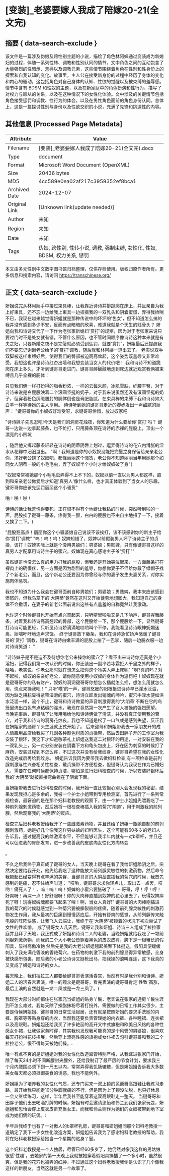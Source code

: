 # [变装]_老婆要嫁人我成了陪嫁20-21(全文完)



## 摘要  { data-search-exclude }

<!-- tcd_abstract -->
该文件是一篇涉及伪娘及跨性别主题的小说，描绘了角色林阿姨通过变装成为新媳妇的过程，伴随一系列性转、调教和性别认同的情节。文中角色之间的互动包含了大量强烈的性暗示、羞辱以及调教元素，这些情节围绕着角色在性别和性身份上的探索和自我认知的变化。故事里，主人公在接受新身份的过程中经历了身体的变化和内心的骚动，这包括角色对自己身体的认知、性欲的觉醒以及被束缚的羞辱感。情节中含有 BDSM 和性奴的主题，以及在新家庭中的角色扮演和性行为，描写了对权力与顺从的关系，以及在这种情况下的女性化体验。文中涉及的关键情节包括角色接受惩罚和调教、性行为的体会，以及在男性角色面前的角色身份认同。总体上，这是一篇探讨性别与身份以及性欲交织的小说，充满了先锋和挑逗性的内容。

<!-- tcd_abstract_end -->

## 其他信息 [Processed Page Metadata]

| Attribute       | Value                                  |
|-----------------|----------------------------------------|
| Filename        | [变装]_老婆要嫁人我成了陪嫁20-21(全文完).docx                             |
| Type            | document                                 |
| Format          | Microsoft Word Document (OpenXML)                               |
| Size            | 20436 bytes                           |
| MD5             | 4cc589e0ea02af217c3959352ef8bca1                                  |
| Archived Date   | 2024-12-07                             |
| Original Link   | [Unknown link(update needed)]                         |
| Author          | 未知                               |
| Region          | 未知                               |
| Date            | 未知                                 |
| Tags            | 伪娘, 跨性别, 性转小说, 调教, 强制束缚, 女性化, 性奴,  BDSM, 权力关系, 惩罚                                 |

本文由多元性别中文数字图书馆归档整理，仅供存档使用。版权归原作者所有。更多信息和搜索内容，请访问 <https://transchinese.org/>


## 正文 { data-search-exclude }

<!-- tcd_main_text -->
妍姐说完从林阿姨手中接过束具棒，让我靠近诗诗并排跪爬在床上，并且亲自为我上好束具，还不忘一边给我上束具一边捏揩我的一双乳头和阴囊蛋蛋，弄得我娇喘不已，我现在越来越觉得妍姐就是那种传说中的坏坏的'色女'，但不知道怎么搞的我并没有感到多少不安，反而有点暗暗的欣喜，难道我就是个天生的贱骨头？ 妍姐向我和诗诗交代了一下作为老张家新媳妇'赏打'的规矩，因为对于老张家来说只要过门时不是处女就有错，不管什么原因，也不管时间顺序像诗诗这种本来就是有夫之妇，只要新婚之夜不是完璧就必须受到惩罚，就要'赏打'，妍姐最后还提醒我们不要忘记谢谢老公给予的'赏打'调教，随后就和林阿姨一道出去了。 老实说双手双脚被这样束缚好后，使得我们的臀部被迫高高耸起，这个姿势既羞辱又非常难受，我想这也许是诗诗红杏出墙和我想变装当女人的代价吧！
我和诗诗不知道跪爬在床上多久，才听到键哥哥走进门，键哥哥醉醺醺地走到床边就近观赏我俩被束缚且几乎全裸的胴体：

只见我们俩一样打扮得的脂香粉浓，一样的云鬓朱颜，冰肌雪肤，纤腰丰臀，对于诗诗来说是白屁股映着二个滚圆坚挺的奶子，对于我来说虽然还没有滚圆坚挺的奶子，但穿着粉色绸缎腰封的胴体倒也是膏肥脂腻，在束具棒的束缚下我和诗诗如大白羊一样等待她的主人享用。 诗诗听到她的键哥哥走近的脚步发出一声甜腻的娇声： "键哥哥你的小奴奴好难受呀，求键哥哥怜惜，放过奴家吧

"诗诗妹子先忍忍吧!今天是我们的洞房花烛夜，你知道为什么要给你'赏打'吗？ 键哥一边说一边拿起藤条，也不忙打，只用藤条顶在诗诗的赤裸的屁股上，顶出一个漂亮的小凹坑

，随后他又挥起藤条轻轻在诗诗的阴蒂阴唇上划过，逗弄得诗诗的花穴内滑腻的淫水从花瓣中汩汩溢出。 "啊！我知道是你的小奴奴没能把完璧之身保留给亲亲老公你，求好老公饶了奴奴吧，都怪丽丽这个骚货，老公你不知道丽丽当年用她那个如同女人阴蒂一般的小毛毛虫，弄了奴奴半个小时才给奴奴破了身"(

"奴奴常常被她那个小毛毛虫弄得不上不下的，奴奴以前一直以为男人都这样，直到和亲亲老公做爱后才知道'真男人'像什么样，也才真正体验到了当女人的乐趣，键哥哥你应该先惩罚丽丽这个小骚货"

啪！啪！啪！

诗诗的话让我羞愧得要死，正在恨不得有个地缝让我钻的时候，突然听到啪的一声，屁股挨了键哥一藤条，疼得我一颤，白白的屁股也不由自主地扭了一下，接着又挨了二下。(

"屁股翘高点！丽丽你这个小骚婆娘自己说该不该挨打，该不该感谢你的新主子给你'赏打'调教" "呜！呜！呜！奴婢知错了，奴婢以前假装男人坏了诗诗主子的贞操，该打！奴婢实际上就是个没用男娘们；男婆娘；男贱婢，只有像键哥哥这样的真男人才配享用诗诗主子的蜜穴，奴婢现在真心感谢主子爷'赏打 '"

虽然键哥也没怎么真的用力打我的屁股，但我还是开始哭泣起来，一方面藤条打在裸肉上的确很疼，另一方面是因为剧烈的羞辱，你想你妻子不但给你戴了绿帽子找了个新老公，而且，这个新老公还要因为你曾经与你的妻子发生夫妻关系，对你实施肉体惩罚。

我也不知道为什么我会在键哥面前自称男娘们；男婆娘；男贱婢，我本来应该感到愤怒的，但我鸟笼下的'大阴蒂'竟然在这时又开始徒劳地想胀大，我知道自己的身体不会撒谎，在妻子的新老公面前说出这些有点羞羞的自称竟然让我激动。

也许这个时候键哥也开始有点兴奋起来，只听噼里啪啦又是几下响声，键哥挥舞藤条，对着我和诗诗高高翘起的臀部，这个屁股给一下，那个屁股给一下，显然键哥打诗诗可能更轻，只听见诗诗娇滴滴地哎哟叫个不停，我能看见诗诗眼神妩媚迷离，娇喘吁吁地连声求饶。 终于键哥放下藤条，我和在诗诗急忙娇声感谢了键哥哥的'赏打 '调教，键哥在诗诗白嫩丰满的屁股上拍了一巴掌，随后一边脱衣服一边对诗诗笑道： "

"诗诗妹子是不是迫不及待想你老公来操你的蜜穴了？看不出来诗诗你还真是个小淫妇，记得我们第一次认识的时候，你还装出一副冷若冰霜拒人千里之外的样子，哈哈，老实说，你老公那时就在想怎么把你这个冷美人弄上床呢" "啊?真的吗？对不起啦，奴奴的亲亲好老公，请你随意使用小奴奴的身体作为惩罚吧！奴奴现在就是键哥哥你的私有财产，奴奴的洞洞键哥哥你想怎么插就怎么插，想怎么用就怎么用，快点来操我吧！" 只听'噗'的一声，键哥怒胀的阳根挺进诗诗早已淫水泛滥，因为缺乏耕耘显得紧窄湿滑的蜜穴，诗诗立即发出销魂的呻吟，蜜穴中淫水便如洪水泛滥一样，流个不止，键哥和诗诗做爱的声音刺激得我的'大阴蒂'不断在它的鸟笼里流出白色有点粘稠的淫水，我现在竟然第一次产生了女人被操的强烈愿望。 当晚完事后，键哥除了让我用嘴给他和诗诗俩做了清洁，并没有真正使用我的菊穴，对于我和诗诗的洞房花烛夜，我也不知道是松了一口气或是感到失望，反正我在妍姐家的通房丫头生涯就正式开始了。 后来键哥和妍姐带我去一家朋友开的成人情趣用品店给我买了几副各种颜色材质的贞操带，然后去田胖子开的工作室为我安装了银环，我这下才知道敬茶礼上妍姐送我这二对银环的用途，一对安装在我的一双乳头上，另一对分别安装在阴囊下方和龟头包皮上，好在因为刺穿的时候打了麻药，安装过程到不怎么疼，不过这次并没有给我纹身，键哥哥希望在我的女性化改造完成后再给我纹身。 妍姐告诉我因为要带我去做妇科检查,有一项检查是前列腺刺激与性兴奋相关性检查，戴贞操带不方便检查，但键哥认为我现在作为已婚妇人，需要在任何时候都保持贞洁，哪怕是进行妇科检查的时候，所以安装好银环后我的'大阴蒂'就被直接弯曲锁在了阴囊下面。

当妍姐带我去进行妇科检查的时候，我开始一直比较担心别人会发现我的秘密，结果发现我担心是多余的，我被一个护士小姐带到专用检测室，首先进行了一系列常规检查，最窘迫的是在那个妇科老教授的观察下，由一个护士小姐姐先喂我吃了一种前列腺刺激药物，然后她将一根检查棒插入我的菊穴'阴道'，用于刺激我的前列腺，然后观察我的'大阴蒂'的反应。

检查完后妇科老教授给我开了一些雌激素药物，并且还给了妍姐一瓶她自制的前列腺刺激药，她是好几个像我这样男姑娘的妇科医生，这个可能有60多岁的老妇人告诉我，通过提高我的雌激素水平，不但能够让我半年内就有一对b罩杯，并且还可以促进我的臀部发育，进一步改善我的皮肤向女性化方向转变

。

不久之后我终于真正成了键哥的女人，当天晚上键哥在看了我给妍姐舔阴之后，突然决定要给我开处，他先给我吃了这种能放大前列腺灵敏性的刺激药物，然后命令我翘起已经变得有点丰满的美臀，当键哥哥的大阴茎直插我的菊穴的时候，我首先感到的是痛，忍不住娇声叫道： "哎哟，键哥哥求求你轻点儿，取出去一点罢，哎哟！痛死人了！，呜！呜！呜！奴婢的小蜜穴要胀破了！·····哥哥，哼！哼！哼！好爽呀！再深一点！好舒服呀！你的大肉棒直插到奴婢的花心里去了，玩得奴婢痒死了呀！玩得奴婢魂都要飞起来了哩！啊，当女人真好!" 键哥哥的大肉棒刚插进我的菊穴的时候就感觉到一种菊穴要被撕裂般的疼痛，随着前列腺灵敏性的刺激药物发生作用，我从最初的巨痛到慢慢适应后，开始有舒爽的感觉，从前列腺传来触电般的阵阵快感，让我飞入云端让，我终于在'大阴蒂'被锁着的状况下初次尝试了女性的性欢愉。 成了键哥女人几天后，键哥让我和妍姐、诗诗三人组成了拉拉家庭并且拜了天地，我正式成了妍姐和诗诗二人的老婆，当晚妍姐就给我吃了一颗前列腺刺激药物，而我的二个大小老公皆穿着黑色的皮衣皮裤，胯下是一根粗长的假阳具，显得高傲冷艳 然后先是我的大老公妍姐翘起美臀下体挺送，假阳具便缓缓刺入了我充满花香液的香艳菊穴，在药物的刺激下我的前列腺显得异常敏感，全身被快感所包裹，随后我的小老公诗诗又挺枪出马，把我操的浪叫连连，这下我真的又变成了妍姐和诗诗的女人。

每天晚上，我们拉拉三人都要给键哥哥表演活春宫，当然有时是我分别和诗诗、妍姐二人的活春宫表演，唯一的观众是键哥哥，看完表演的键哥哥肯定'性致'高涨，最后上演的自然就是一龙二凤或是一龙三凤了。(

我现在大部分时间都住在张家充当妍姐的贴身丫鬟，老实说在张家的通房丫鬟生涯到不怎么难过，我每天除了搽脂抹粉尽着打扮外，需要做的日常工作其实很少，主要是侍候妍姐姐、键哥哥的日常生活起居，还有就是按照妍姐的要求手洗她的内裤、胸罩等等贴身穿的内衣，当然我还要负责管理她的内衣裤、各种睡裙、连衣裙以及高跟鞋。妍姐姐还给我买了许多艳丽的高开叉中式旗袍和欧美日风格的各种性感女仆裙，让我做家务时穿，其实我也发现我可能真的是个风骚的男婆娘，很喜欢每天打扮得花枝招展，然后穿上漂亮性感的旗袍或女仆裙去勾引键哥哥和我的二个拉拉老公，恨不得每天被她们操。.

唯一有点不爽的是妍姐姐对我的女性化改造监管特别严格，从我嫁进张家门开始，除了每天24小时不间断腰封夹腰外，还给我制订了最严厉的节食计划，要求我三个月内腰围必须下到一尺五以内，常常弄得我饥肠辘辘，但是妍姐姐告诉我大多数美女每天都必须抵御美食的诱惑，我也不能例外。

妍姐姐为了培养我的女性化气质，还专门买来一双上锁的芭蕾舞高跟鞋让我练习走路，最开始我只能走10分钟脚就痛的不行，但是因为上了锁没法脱，也只好休息一会又继续练习，这样，半年后我甚至能穿着这双高跟鞋走一整天。 当键哥哥和田胖子他们出去喝酒打牌的时候，妍姐有时会邀请思怡和怜兰到我们张家玩耍，妍姐姐和思怡会穿上皮衣皮裤充当女王，而我和怜兰则作为她们的女奴被带到地下室成为她们俩的玩偶。:

半年后我终于也有了一对傲人的b罩杯乳房，键哥哥和妍姐姐同那个妇科老教授一道确定了我下一步女性化改造方案，妍姐姐告诉我为了感谢妇科老教授的帮助，我将在妇科老教授家给她当一个星期的贴身丫鬟。

这个妇科老教授是一个人独居，尽管已经60多岁了，她仍然对像我这样的男姑娘很感'性趣'，去她家的第一天晚上我就被她穿着假阳具操插了一个多小时，虽然很爽，但是我的花穴也被弄的红肿，不过通过这个妇科老教授我倒是认识了几个像我这样的新朋友，当然这就是另一个故事了。
<!-- tcd_main_text_end -->

